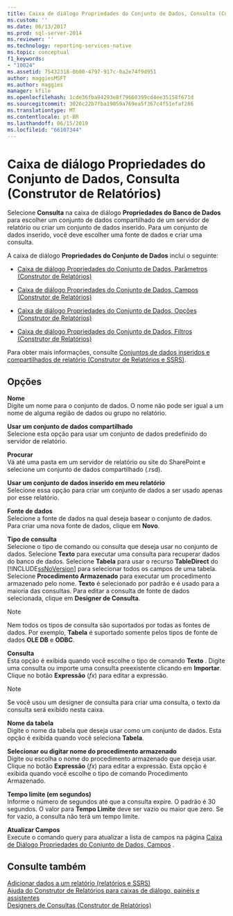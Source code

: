 ```yaml
---
title: Caixa de diálogo Propriedades do Conjunto de Dados, Consulta (Construtor de Relatórios) | Microsoft Docs
ms.custom: ''
ms.date: 06/13/2017
ms.prod: sql-server-2014
ms.reviewer: ''
ms.technology: reporting-services-native
ms.topic: conceptual
f1_keywords:
- "10024"
ms.assetid: 75432318-0b00-4797-917c-0a2e74f9d951
author: maggiesMSFT
ms.author: maggies
manager: kfile
ms.openlocfilehash: 1cde36fba94293e8f79660399cd4ee35158f671d
ms.sourcegitcommit: 3026c22b7fba19059a769ea5f367c4f51efaf286
ms.translationtype: MT
ms.contentlocale: pt-BR
ms.lasthandoff: 06/15/2019
ms.locfileid: "66107344"
---
```

# <a name="dataset-properties-dialog-box-query-report-builder"></a>Caixa de diálogo Propriedades do Conjunto de Dados, Consulta (Construtor de Relatórios)
  Selecione **Consulta** na caixa de diálogo **Propriedades do Banco de Dados** para escolher um conjunto de dados compartilhado de um servidor de relatório ou criar um conjunto de dados inserido. Para um conjunto de dados inserido, você deve escolher uma fonte de dados e criar uma consulta.  
  
 A caixa de diálogo **Propriedades do Conjunto de Dados** inclui o seguinte:  
  
-   [Caixa de diálogo Propriedades do Conjunto de Dados, Parâmetros &#40;Construtor de Relatórios&#41;](../dataset-properties-dialog-box-parameters-report-builder.md)  
  
-   [Caixa de diálogo Propriedades do Conjunto de Dados, Campos &#40;Construtor de Relatórios&#41;](../dataset-properties-dialog-box-fields-report-builder.md)  
  
-   [Caixa de diálogo Propriedades do Conjunto de Dados, Opções &#40;Construtor de Relatórios&#41;](dataset-properties-dialog-box-options-report-builder.md)  
  
-   [Caixa de diálogo Propriedades do Conjunto de Dados, Filtros &#40;Construtor de Relatórios&#41;](../dataset-properties-dialog-box-filters-report-builder.md)  
  
 Para obter mais informações, consulte [Conjuntos de dados inseridos e compartilhados de relatório &#40;Construtor de Relatórios e SSRS&#41;](report-embedded-datasets-and-shared-datasets-report-builder-and-ssrs.md).  
  
## <a name="options"></a>Opções  
 **Nome**  
 Digite um nome para o conjunto de dados. O nome não pode ser igual a um nome de alguma região de dados ou grupo no relatório.  
  
 **Usar um conjunto de dados compartilhado**  
 Selecione esta opção para usar um conjunto de dados predefinido do servidor de relatório.  
  
 **Procurar**  
 Vá até uma pasta em um servidor de relatório ou site do SharePoint e selecione um conjunto de dados compartilhado (.rsd).  
  
 **Usar um conjunto de dados inserido em meu relatório**  
 Selecione essa opção para criar um conjunto de dados a ser usado apenas por esse relatório.  
  
 **Fonte de dados**  
 Selecione a fonte de dados na qual deseja basear o conjunto de dados. Para criar uma nova fonte de dados, clique em **Novo**.  
  
 **Tipo de consulta**  
 Selecione o tipo de comando ou consulta que deseja usar no conjunto de dados. Selecione **Texto** para executar uma consulta para recuperar dados do banco de dados. Selecione **Tabela** para usar o recurso **TableDirect** do [!INCLUDE[ssNoVersion](../../includes/ssnoversion-md.md)] para selecionar todos os campos de uma tabela. Selecione **Procedimento Armazenado** para executar um procedimento armazenado pelo nome. **Texto** é selecionado por padrão e é usado para a maioria das consultas. Para editar a consulta de fonte de dados selecionada, clique em **Designer de Consulta**.  
  
> [!NOTE]  
>  Nem todos os tipos de consulta são suportados por todas as fontes de dados. Por exemplo, **Tabela** é suportado somente pelos tipos de fonte de dados **OLE DB** e **ODBC**.  
  
 **Consulta**  
 Esta opção é exibida quando você escolhe o tipo de comando **Texto** . Digite uma consulta ou importe uma consulta preexistente clicando em **Importar**. Clique no botão **Expressão** (*fx*) para editar a expressão.  
  
> [!NOTE]  
>  Se você usou um designer de consulta para criar uma consulta, o texto da consulta será exibido nesta caixa.  
  
 **Nome da tabela**  
 Digite o nome da tabela que deseja usar como um conjunto de dados. Esta opção é exibida quando você seleciona **Tabela**.  
  
 **Selecionar ou digitar nome do procedimento armazenado**  
 Digite ou escolha o nome do procedimento armazenado que deseja usar. Clique no botão **Expressão** (*fx*) para editar a expressão. Esta opção é exibida quando você escolhe o tipo de comando Procedimento Armazenado.  
  
 **Tempo limite (em segundos)**  
 Informe o número de segundos até que a consulta expire. O padrão é 30 segundos. O valor para **Tempo Limite** deve ser vazio ou maior que zero. Se for vazio, a consulta não terá um tempo limite.  
  
 **Atualizar Campos**  
 Execute o comando query para atualizar a lista de campos na página [Caixa de Diálogo Propriedades do Conjunto de Dados, Campos](../dataset-properties-dialog-box-fields-report-builder.md) .  
  
## <a name="see-also"></a>Consulte também  
 [Adicionar dados a um relatório &#40;relatórios e SSRS&#41;](report-datasets-ssrs.md)   
 [Ajuda do Construtor de Relatórios para caixas de diálogo, painéis e assistentes](../report-builder-help-for-dialog-boxes-panes-and-wizards.md)   
 [Designers de Consultas &#40;Construtor de Relatórios&#41;](../query-designers-report-builder.md)  
  
  
